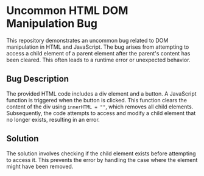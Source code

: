 # Uncommon HTML DOM Manipulation Bug

This repository demonstrates an uncommon bug related to DOM manipulation in HTML and JavaScript.  The bug arises from attempting to access a child element of a parent element after the parent's content has been cleared.  This often leads to a runtime error or unexpected behavior.

## Bug Description

The provided HTML code includes a div element and a button.  A JavaScript function is triggered when the button is clicked. This function clears the content of the div using `innerHTML = ""`, which removes all child elements.  Subsequently, the code attempts to access and modify a child element that no longer exists, resulting in an error.

## Solution

The solution involves checking if the child element exists before attempting to access it.  This prevents the error by handling the case where the element might have been removed.
